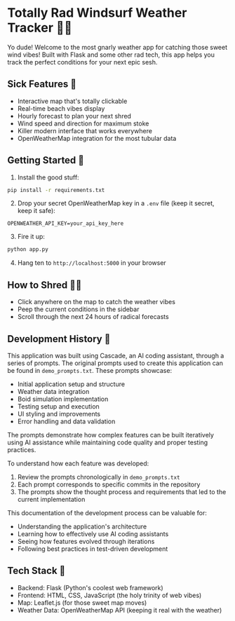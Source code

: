 # Totally Rad Windsurf Weather Tracker 🏄‍♂️

Yo dude! Welcome to the most gnarly weather app for catching those sweet wind vibes! Built with Flask and some other rad tech, this app helps you track the perfect conditions for your next epic sesh.

## Sick Features 🌊

- Interactive map that's totally clickable
- Real-time beach vibes display
- Hourly forecast to plan your next shred
- Wind speed and direction for maximum stoke
- Killer modern interface that works everywhere
- OpenWeatherMap integration for the most tubular data

## Getting Started 🌴

1. Install the good stuff:
```bash
pip install -r requirements.txt
```

2. Drop your secret OpenWeatherMap key in a `.env` file (keep it secret, keep it safe):
```
OPENWEATHER_API_KEY=your_api_key_here
```

3. Fire it up:
```bash
python app.py
```

4. Hang ten to `http://localhost:5000` in your browser

## How to Shred 🏄‍♂️

- Click anywhere on the map to catch the weather vibes
- Peep the current conditions in the sidebar
- Scroll through the next 24 hours of radical forecasts

## Development History 🔄

This application was built using Cascade, an AI coding assistant, through a series of prompts. The original prompts used to create this application can be found in `demo_prompts.txt`. These prompts showcase:

- Initial application setup and structure
- Weather data integration
- Boid simulation implementation
- Testing setup and execution
- UI styling and improvements
- Error handling and data validation

The prompts demonstrate how complex features can be built iteratively using AI assistance while maintaining code quality and proper testing practices.

To understand how each feature was developed:
1. Review the prompts chronologically in `demo_prompts.txt`
2. Each prompt corresponds to specific commits in the repository
3. The prompts show the thought process and requirements that led to the current implementation

This documentation of the development process can be valuable for:
- Understanding the application's architecture
- Learning how to effectively use AI coding assistants
- Seeing how features evolved through iterations
- Following best practices in test-driven development

## Tech Stack 🤙

- Backend: Flask (Python's coolest web framework)
- Frontend: HTML, CSS, JavaScript (the holy trinity of web vibes)
- Map: Leaflet.js (for those sweet map moves)
- Weather Data: OpenWeatherMap API (keeping it real with the weather)

